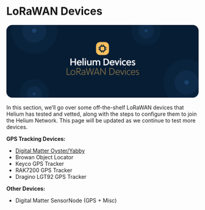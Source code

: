 # LoRaWAN Devices

![](../../.gitbook/assets/artboard-copy-29.jpg)

In this section, we’ll go over some off-the-shelf LoRaWAN devices that Helium has tested and vetted, along with the steps to configure them to join the Helium Network. This page will be updated as we continue to test more devices.

**GPS Tracking Devices:** 

* [Digital Matter Oyster/Yabby](digital-matter-lorawan.md)
* Browan Object Locator
* Keyco GPS Tracker
* RAK7200 GPS Tracker
* Dragino LGT92 GPS Tracker

**Other Devices:**

* Digital Matter SensorNode \(GPS + Misc\)



